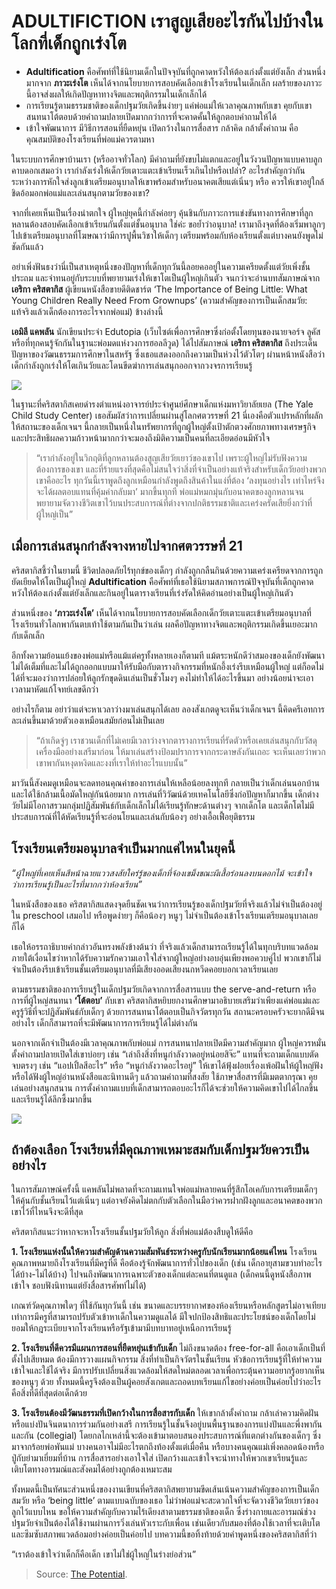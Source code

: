 # ADULTIFICTION เราสูญเสียอะไรกันไปบ้างในโลกที่เด็กถูกเร่งโต

* **Adultification** คือศัพท์ที่ใช้นิยามเด็กในปัจจุบันที่ถูกคาดหวังให้ต้องเก่งตั้งแต่ยังเล็ก ส่วนหนึ่งมากจาก  **ภาวะเร่งโต** เห็นได้จากนโยบายการสอบคัดเลือกเข้าโรงเรียนในเด็กเล็ก ผลร้ายของภาวะนี้อาจส่งผลให้เกิดปัญหาทางจิตและพฤติกรรมในเด็กเล็กได้
* การเรียนรู้ตามธรรมชาติของเด็กปฐมวัยเกิดขึ้นง่ายๆ แค่พ่อแม่ให้เวลาคุณภาพกับเขา คุยกับเขา สนทนาโต้ตอบด้วยคำถามปลายเปิดมากกว่าการที่จะคาดคั้นให้ลูกตอบคำถามให้ได้
* เข้าใจพัฒนาการ มีวิธีการสอนที่ยืดหยุ่น เปิดกว้างในการสื่อสาร กล้าคิด กล้าตั้งคำถาม คือคุณสมบัติของโรงเรียนที่พ่อแม่ควรตามหา

ในระบบการศึกษาบ้านเรา \(หรืออาจทั่วโลก\) มีคำถามที่ยังขบไม่แตกและอยู่ในวังวนปัญหาแบบคาบลูกคาบดอกเสมอว่า เรากำลังเร่งให้เด็กวัยเตาะแตะเข้าเรียนเร็วเกินไปหรือเปล่า? อะไรสำคัญกว่ากันระหว่างการหักใจส่งลูกเข้าเตรียมอนุบาลให้เขาพร้อมสำหรับอนาคตเสียแต่เนิ่นๆ หรือ ควรให้เขาอยู่ใกล้ชิดอ้อมอกพ่อแม่และเล่นสนุกตามวัยของเขา?

จากที่เคยเห็นเป็นเรื่องน่าตกใจ ผู้ใหญ่ยุคนี้กำลังค่อยๆ คุ้นชินกับภาวะการแข่งขันทางการศึกษาที่ลูกหลานต้องสอบคัดเลือกเข้าเรียนกันตั้งแต่ชั้นอนุบาล ใช่ค่ะ ขอย้ำว่าอนุบาล! เรามาถึงจุดที่ต้องเริ่มพาลูกๆ ไปเข้าเตรียมอนุบาลที่โฆษณาว่ามีการปูพื้นวิชาให้เด็กๆ เตรียมพร้อมกับห้องเรียนตั้งแต่บางคนยังพูดไม่ชัดกันแล้ว

อย่าเพิ่งฟันธงว่านี่เป็นสาเหตุหนึ่งของปัญหาที่เด็กทุกวันนี้ลอยคออยู่ในความเครียดตั้งแต่วัยเพิ่งชั้นประถม และจำทนอยู่กับระบบที่พยายามเร่งให้เขาโตเป็นผู้ใหญ่เกินตัว จนกว่าจะอ่านบทสัมภาษณ์จาก **เอริกา คริสตากิส** ผู้เขียนหนังสือขายดีติดชาร์ต ‘The Importance of Being Little: What Young Children Really Need From Grownups’ \(ความสำคัญของการเป็นเด็กสมวัย: แท้จริงแล้วเด็กต้องการอะไรจากพ่อแม่\) ข้างล่างนี้

**เอมิลี แคพลัน** นักเขียนประจำ Edutopia \(เว็บไซต์เพื่อการศึกษาซึ่งก่อตั้งโดยทุนของนายจอร์จ ลูคัส หรือที่ทุกคนรู้จักกันในฐานะพ่อมดแห่งวงการฮอลลีวูด\) ได้ไปสัมภาษณ์ **เอริกา คริสตากิส** ถึงประเด็นปัญหาของวัฒนธรรมการศึกษาในสหรัฐ ซึ่งเธอแสดงออกถึงความเป็นห่วงไว้ตัวโตๆ ผ่านหน้าหนังสือว่าเด็กกำลังถูกเร่งให้โตเกินวัยและโดนขีดฆ่าการเล่นสนุกออกจากวงจรการเรียนรู้

![](https://thepotential.org/wp-content/uploads/2019/10/adorable-blur-bubble-218833-s.jpg)

ในฐานะที่คริสตากิสเคยดำรงตำแหน่งอาจารย์ประจำศูนย์ศึกษาเด็กแห่งมหาวิยาลัยเยล \(The Yale Child Study Center\) เธอสัมผัสว่าการเปลี่ยนผ่านสู่โลกศตวรรษที่ 21 นี่เองคือตัวแปรหลักที่ผลักให้สถานะของเด็กเจนฯ นี้กลายเป็นหนึ่งในทรัพยากรที่ถูกผู้ใหญ่ตั้งเป้าตักตวงศักยภาพทางเศรษฐกิจและประสิทธิผลความก้าวหน้ามากกว่าจะมองถึงมิติความเป็นคนที่ละเอียดอ่อนมีหัวใจ

> “เรากำลังอยู่ในวิกฤติที่ลูกหลานต้องสูญเสียวัยเยาว์ของเขาไป เพราะผู้ใหญ่ไม่รับฟังความต้องการของเขา และที่ร้ายแรงที่สุดคือไม่สนใจว่าสิ่งที่จำเป็นอย่างแท้จริงสำหรับเด็กวัยอย่างพวกเขาคืออะไร ทุกวันนี้เราพูดถึงลูกเหมือนกำลังพูดถึงสินค้าในแง่ที่ต้อง ‘ลงทุนอย่างไร เท่าไหร่จึงจะได้ผลตอบแทนที่คุ้มค่ากลับมา’ มากขึ้นทุกที พ่อแม่หมกมุ่นกับอนาคตของลูกหลานจนพยายามจัดวางชีวิตเขาไว้บนประสบการณ์ที่ต่างจากปกติธรรมชาติและเคร่งครัดเสียยิ่งกว่าที่ผู้ใหญ่เป็น”

## เมื่อการเล่นสนุกกำลังจางหายไปจากศตวรรษที่ 21

คริสตากิสชี้ว่าในยามนี้ ชีวิตปลอดภัยไร้ทุกข์ของเด็กๆ กำลังถูกกลืนกินด้วยความเคร่งเครียดจากการถูกยัดเยียดให้โตเป็นผู้ใหญ่ **Adultification** คือศัพท์ที่เธอใช้นิยามสภาพการณ์ปัจจุบันที่เด็กถูกคาดหวังให้ต้องเก่งตั้งแต่ยังเล็กและกินอยู่ในตารางเรียนที่เร่งรัดให้คิดอ่านอย่างเป็นผู้ใหญ่เกินตัว

ส่วนหนึ่งของ **‘ภาวะเร่งโต’** เห็นได้จากนโยบายการสอบคัดเลือกเด็กวัยเตาะแตะเข้าเตรียมอนุบาลที่โรงเรียนทั่วโลกพากันตบเท้าใช้ตามกันเป็นว่าเล่น ผลคือปัญหาทางจิตและพฤติกรรมเกิดขึ้นเยอะมากกับเด็กเล็ก

อีกทั้งความย้อนแย้งของพ่อแม่หรือแม้แต่ครูทั้งหลายเองก็ตามที แม้ตระหนักดีว่าสมองของเด็กยังพัฒนาไม่ได้เต็มที่และไม่ได้ถูกออกแบบมาให้รับมือกับตารางกิจกรรมที่หนักอึ้งเร่งรีบเหมือนผู้ใหญ่ แต่ก็อดไม่ได้ที่จะมองว่าการปล่อยให้ลูกรักขุดดินเล่นเป็นชั่วโมงๆ คงไม่ทำให้ได้อะไรขึ้นมา อย่างน้อยน่าจะเอาเวลามาหัดแก้โจทย์เลขดีกว่า

อย่างไรก็ตาม อย่าว่าแต่จะหาเวลาว่างมาเล่นสนุกได้เลย ลองสังเกตดูจะเห็นว่าเด็กเจนฯ นี้คิดครีเอทการละเล่นขึ้นมาด้วยตัวเองเหมือนสมัยก่อนไม่เป็นเลย

> “ถ้าเกิดจู่ๆ เราชวนเด็กที่ไม่เคยมีเวลาว่างจากตารางการเรียนที่รัดตัวหรือเคยเล่นสนุกกับวัสดุเครื่องมืออย่างเสรีมาก่อน ให้มาเล่นสร้างป้อมปราการจากกระดาษลังกันเถอะ จะเห็นเลยว่าพวกเขาพากันหงุดหงิดและงงที่เราให้ทำอะไรแบบนั้น”

มาวันนี้สังคมดูเหมือนจะลดทอนคุณค่าของการเล่นให้เหลือน้อยลงทุกที กลายเป็นว่าเด็กเล่นนอกบ้านและได้ใช้กล้ามเนื้อมัดใหญ่กันน้อยมาก การเล่นที่วิวัฒน์ด้วยเทคโนโลยีซึ่งก่อปัญหาก็มากขึ้น เด็กต่างวัยไม่มีโอกาสรวมกลุ่มปฏิสัมพันธ์กับเด็กเล็กไม่ได้เรียนรู้ทักษะด้านต่างๆ จากเด็กโต และเด็กโตไม่มีประสบการณ์ที่ได้หัดเรียนรู้ที่จะอ่อนโยนและเล่นกับน้องๆ อย่างเอื้อเฟื้อยุติธรรม

## โรงเรียนเตรียมอนุบาลจำเป็นมากแค่ไหนในยุคนี้

_“ผู้ใหญ่ที่เคยเห็นสีหน้าฉายแววสงสัยใคร่รู้ของเด็กที่จ้องเขม็งขณะผีเสื้อร่อนลงบนดอกไม้ จะเข้าใจว่าการเรียนรู้เป็นอะไรที่มากกว่าห้องเรียน”_

ในหนังสือของเธอ คริสตากิสแสดงจุดยืนชัดเจนว่าการเรียนรู้ของเด็กปฐมวัยที่จริงแล้วไม่จำเป็นต้องอยู่ใน preschool เสมอไป หรือพูดง่ายๆ ก็คือน้องๆ หนูๆ ไม่จำเป็นต้องเข้าโรงเรียนเตรียมอนุบาลเลยก็ได้

เธอให้อรรถาธิบายคำกล่าวอันทรงพลังข้างต้นว่า ที่จริงแล้วเด็กสามารถเรียนรู้ได้ในทุกบริบทแวดล้อม ภายใต้เงื่อนไขว่าหากได้รับความรักความเอาใจใส่จากผู้ใหญ่อย่างอบอุ่นเพียงพอควบคู่ไป พวกเขาก็ไม่จำเป็นต้องรีบเข้าเรียนชั้นเตรียมอนุบาลที่มีเสียงออดเสียงนกหวีดคอยบอกเวลาเรียนเลย

ตามธรรมชาติของการเรียนรู้ในเด็กปฐมวัยเกิดจากการสื่อสารแบบ the serve-and-return หรือการที่ผู้ใหญ่สนทนา **‘โต้ตอบ’** กับเขา คริสตากิสหยิบยกงานศึกษามาอธิบายเสริมว่าเพียงแค่พ่อแม่และครูรู้วิธีที่จะปฏิสัมพันธ์กับเด็กๆ ด้วยการสนทนาโต้ตอบเป็นกิจวัตรทุกวัน สถานะครอบครัวจะยากดีมีจนอย่างไร เด็กก็สามารถที่จะมีพัฒนาการการเรียนรู้ได้ไม่ต่างกัน

นอกจากเด็กจำเป็นต้องมีเวลาคุณภาพกับพ่อแม่ การสนทนาปลายเปิดมีความสำคัญมาก ผู้ใหญ่ควรหมั่นตั้งคำถามปลายเปิดใส่เขาบ่อยๆ เช่น “เล่าถึงสิ่งที่หนูกำลังวาดอยู่หน่อยสิจ๊ะ” แทนที่จะถามเด็กแบบตัดจบตรงๆ เช่น “แอปเปิ้ลสีอะไร” หรือ “หนูกำลังวาดอะไรอยู่” ให้เขาได้ฟุ้งฝอยเรื่องเพ้อฝันให้ผู้ใหญ่ฟัง หรือได้ฟังผู้ใหญ่อ่านหนังสือและนิทานดีๆ แล้วถามคำถามที่สงสัย ใช้ภาษาสื่อสารที่มีเมตตากรุณา คุยเล่นอย่างสนุกสนาน การตั้งคำถามแบบที่เด็กสามารถตอบอะไรก็ได้จะช่วยให้ความคิดเขาไปได้ไกลขึ้นและเรียนรู้ได้ลึกซึ้งมากขึ้น

![](https://thepotential.org/wp-content/uploads/2019/10/boy-bucket-child-6459-s.jpg)

## ถ้าต้องเลือก โรงเรียนที่มีคุณภาพเหมาะสมกับเด็กปฐมวัยควรเป็นอย่างไร

ในการสัมภาษณ์ครั้งนี้ แคพลันไม่พลาดที่จะถามแทนใจพ่อแม่หลายคนที่รู้สึกโอเคกับการเตรียมเด็กๆ ให้คุ้นกับชั้นเรียนไว้แต่เนิ่นๆ แต่อาจยังคิดไม่ตกกับตัวเลือกในมือว่าควรฝากฝังลูกและอนาคตของพวกเขาไว้ที่ไหนจึงจะดีที่สุด

คริสตากิสแนะว่าหากจะหาโรงเรียนชั้นปฐมวัยให้ลูก สิ่งที่พ่อแม่ต้องสืบดูให้ดีคือ

**1. โรงเรียนแห่งนั้นให้ความสำคัญด้านความสัมพันธ์ระหว่างครูกับนักเรียนมากน้อยแค่ไหน** โรงเรียนคุณภาพหมายถึงโรงเรียนที่มีครูที่ดี คือต้องรู้จักพัฒนาการทั่วไปของเด็ก \(เช่น เด็กอายุสามขวบทำอะไรได้บ้าง-ไม่ได้บ้าง\) ไปจนถึงพัฒนาการเฉพาะตัวของเด็กแต่ละคนที่ตนดูแล \(เด็กคนนี้ดูหนังสือภาพเข้าใจ ชอบฟังนิทานแต่ยังสื่อสารศัพท์ไม่ได้\)

เกณฑ์วัดคุณภาพใดๆ ที่ใช้กันทุกวันนี้ เช่น ขนาดและบรรยากาศของห้องเรียนหรือหลักสูตรไม่อาจเทียบเท่าการมีครูที่สามารถปรับตัวเข้าหาเด็กในความดูแลได้ มีใจปกป้องสิทธิและประโยชน์ของเด็กโดยไม่ยอมให้กฎระเบียบจากโรงเรียนหรือรัฐเข้ามามีบทบาทอยู่เหนือการเรียนรู้

**2. โรงเรียนที่ดีควรมีแผนการสอนที่ยืดหยุ่นเข้ากับเด็ก** ไม่ถึงขนาดต้อง free-for-all คือเอาเด็กเป็นที่ตั้งไปเสียหมด ต้องมีการวางแผนกิจกรรม สิ่งที่ทำเป็นกิจวัตรในชั้นเรียน หัวข้อการเรียนรู้ที่ให้ทำความเข้าใจและใช้ได้จริง มีการปรับเปลี่ยนสิ่งแวดล้อมให้สดใหม่ตลอดเวลาเพื่อกระตุ้นความอยากรู้อยากเห็นของหนูๆ ด้วย ทั้งหมดนี้ครูจึงต้องเป็นผู้คอยสังเกตและถอดบทเรียนแก้ไขอย่างค่อยเป็นค่อยไปว่าอะไรคือสิ่งที่ดีที่สุดต่อเด็กด้วย

**3. โรงเรียนต้องมีวัฒนธรรมที่เปิดกว้างในการสื่อสารกับเด็ก** ให้เขากล้าตั้งคำถาม กล้าเล่าความคิดฝันหรือแบ่งปันจินตนาการร่วมกันอย่างเสรี การเรียนรู้ในชั้นจึงอยู่บนพื้นฐานของการแบ่งปันและพึ่งพากันและกัน \(collegial\) โดยกลไกเหล่านี้จะต้องเข้ามาตอบสนองประสบการณ์ที่แตกต่างกันของเด็กๆ ซึ่งมาจากร้อยพ่อพันแม่ บางคนอาจไม่มีอะไรตกถึงท้องตั้งแต่เมื่อคืน หรือบางคนคุณแม่เพิ่งคลอดน้องหรือปู่กับย่ามาเยี่ยมที่บ้าน การสื่อสารอย่างเอาใจใส่ เปิดกว้างและเข้าใจจะนำทางให้พวกเขาเรียนรู้และเติบโตทางอารมณ์และสังคมได้อย่างถูกต้องเหมาะสม

ทั้งหมดนี้เป็นทัศนะส่วนหนึ่งของงานเขียนที่คริสตากิสพยายามขีดเส้นเน้นความสำคัญของการเป็นเด็กสมวัย หรือ ‘being little’ ตามแบบฉบับของเธอ ไม่ว่าพ่อแม่จะสะดวกใจที่จะจัดวางชีวิตวัยเยาว์ของลูกไว้แบบไหน ขอให้ความสำคัญกับความไร้เดียงสาตามธรรมชาติของเด็ก ซึ่งร่างกายและอารมณ์ช่วงปฐมวัยจำเป็นต้องได้ใช้งานผ่านการวิ่งเล่นหัวเราะกับเพื่อน เช่นเดียวกับสมองที่ต้องใช้เวลาที่จะเติบโตและซึมซับสภาพแวดล้อมอย่างค่อยเป็นค่อยไป บทความนี้ขอทิ้งท้ายด้วยคำพูดหนึ่งของคริสตากิสที่ว่า

“เราต้องเข้าใจว่าเด็กก็คือเด็ก เขาไม่ใช่ผู้ใหญ่ในร่างย่อส่วน”

> Source: [The Potential](https://thepotential.org/2019/10/22/adultification/).

